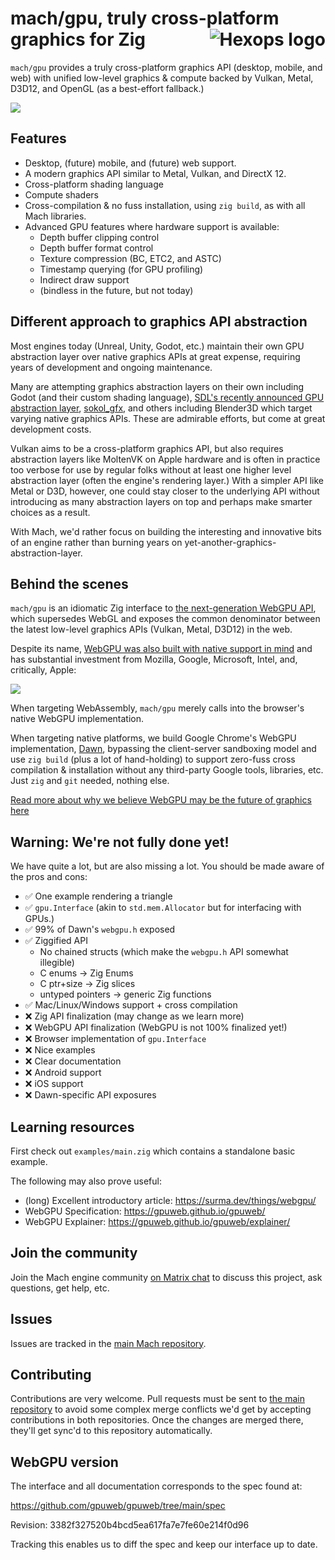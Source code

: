 # mach/gpu, truly cross-platform graphics for Zig <a href="https://hexops.com"><img align="right" alt="Hexops logo" src="https://raw.githubusercontent.com/hexops/media/master/readme.svg"></img></a>

`mach/gpu` provides a truly cross-platform graphics API (desktop, mobile, and web) with unified low-level graphics & compute backed by Vulkan, Metal, D3D12, and OpenGL (as a best-effort fallback.)

![](https://user-images.githubusercontent.com/3173176/137646296-72ba698e-c710-4daf-aa75-222f8d717d00.png)

## Features

* Desktop, (future) mobile, and (future) web support.
* A modern graphics API similar to Metal, Vulkan, and DirectX 12. 
* Cross-platform shading language
* Compute shaders
* Cross-compilation & no fuss installation, using `zig build`, as with all Mach libraries.
* Advanced GPU features where hardware support is available:
    * Depth buffer clipping control
    * Depth buffer format control
    * Texture compression (BC, ETC2, and ASTC)
    * Timestamp querying (for GPU profiling)
    * Indirect draw support
    * (bindless in the future, but not today)

## Different approach to graphics API abstraction

Most engines today (Unreal, Unity, Godot, etc.) maintain their own GPU abstraction layer over native graphics APIs at great expense, requiring years of development and ongoing maintenance.

Many are attempting graphics abstraction layers on their own including Godot (and their custom shading language), [SDL's recently announced GPU abstraction layer](https://news.ycombinator.com/item?id=29203534), [sokol_gfx](https://github.com/floooh/sokol), and others including Blender3D which target varying native graphics APIs. These are admirable efforts, but come at great development costs.

Vulkan aims to be a cross-platform graphics API, but also requires abstraction layers like MoltenVK on Apple hardware and is often in practice too verbose for use by regular folks without at least one higher level abstraction layer (often the engine's rendering layer.) With a simpler API like Metal or D3D, however, one could stay closer to the underlying API without introducing as many abstraction layers on top and perhaps make smarter choices as a result.

With Mach, we'd rather focus on building the interesting and innovative bits of an engine rather than burning years on yet-another-graphics-abstraction-layer.

## Behind the scenes

`mach/gpu` is an idiomatic Zig interface to [the next-generation WebGPU API](https://www.w3.org/TR/webgpu/), which supersedes WebGL and exposes the common denominator between the latest low-level graphics APIs (Vulkan, Metal, D3D12) in the web.

Despite its name, [WebGPU was also built with native support in mind](http://kvark.github.io/web/gpu/native/2020/05/03/point-of-webgpu-native.html) and has substantial investment from Mozilla, Google, Microsoft, Intel, and, critically, Apple:

![](https://user-images.githubusercontent.com/3173176/137647342-abf2bde6-a8bb-4276-b072-95c279c5d92f.png)

When targeting WebAssembly, `mach/gpu` merely calls into the browser's native WebGPU implementation.

When targeting native platforms, we build Google Chrome's WebGPU implementation, [Dawn](https://dawn.googlesource.com/dawn), bypassing the client-server sandboxing model and use `zig build` (plus a lot of hand-holding) to support zero-fuss cross compilation & installation without any third-party Google tools, libraries, etc. Just `zig` and `git` needed, nothing else.

[Read more about why we believe WebGPU may be the future of graphics here](https://devlog.hexops.com/2021/mach-engine-the-future-of-graphics-with-zig#truly-cross-platform-graphics-api)

## Warning: We're not fully done yet!

We have quite a lot, but are also missing a lot. You should be made aware of the pros and cons:

* ✅ One example rendering a triangle
* ✅ `gpu.Interface` (akin to `std.mem.Allocator` but for interfacing with GPUs.)
* ✅ 99% of Dawn's `webgpu.h` exposed
* ✅ Ziggified API
  * No chained structs (which make the `webgpu.h` API somewhat illegible)
  * C enums -> Zig Enums
  * C ptr+size -> Zig slices
  * untyped pointers -> generic Zig functions
* ✅ Mac/Linux/Windows support + cross compilation
* ❌ Zig API finalization (may change as we learn more)
* ❌ WebGPU API finalization (WebGPU is not 100% finalized yet!)
* ❌ Browser implementation of `gpu.Interface`
* ❌ Nice examples
* ❌ Clear documentation
* ❌ Android support
* ❌ iOS support
* ❌ Dawn-specific API exposures

## Learning resources

First check out `examples/main.zig` which contains a standalone basic example.

The following may also prove useful:

* (long) Excellent introductory article: https://surma.dev/things/webgpu/
* WebGPU Specification: https://gpuweb.github.io/gpuweb/
* WebGPU Explainer: https://gpuweb.github.io/gpuweb/explainer/

## Join the community

Join the Mach engine community [on Matrix chat](https://matrix.to/#/#hexops:matrix.org) to discuss this project, ask questions, get help, etc.

## Issues

Issues are tracked in the [main Mach repository](https://github.com/hexops/mach/issues?q=is%3Aissue+is%3Aopen+label%3Aglfw).

## Contributing

Contributions are very welcome. Pull requests must be sent to [the main repository](https://github.com/hexops/mach/tree/main/glfw) to avoid some complex merge conflicts we'd get by accepting contributions in both repositories. Once the changes are merged there, they'll get sync'd to this repository automatically.

## WebGPU version

The interface and all documentation corresponds to the spec found at:

https://github.com/gpuweb/gpuweb/tree/main/spec

Revision: 3382f327520b4bcd5ea617fa7e7fe60e214f0d96

Tracking this enables us to diff the spec and keep our interface up to date.
